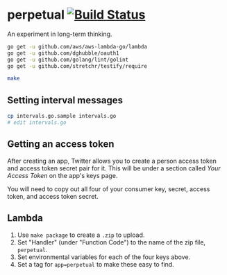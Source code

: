 # perpetual [![Build Status](https://travis-ci.org/brandur/perpetual.svg?branch=master)](https://travis-ci.org/brandur/perpetual)

An experiment in long-term thinking.

``` sh
go get -u github.com/aws/aws-lambda-go/lambda
go get -u github.com/dghubble/oauth1
go get -u github.com/golang/lint/golint
go get -u github.com/stretchr/testify/require

make
```

## Setting interval messages

``` sh
cp intervals.go.sample intervals.go
# edit intervals.go
```

## Getting an access token

After creating an app, Twitter allows you to create a
person access token and access token secret pair for it.
This will be under a section called _Your Access Token_ on
the app's keys page.

You will need to copy out all four of your consumer key,
secret, access token, and access token secret.

## Lambda

1. Use `make package` to create a `.zip` to upload.
2. Set "Handler" (under "Function Code") to the name of the
   zip file, `perpetual`.
3. Set environmental variables for each of the four keys
   above.
4. Set a tag for `app=perpetual` to make these easy to
   find.
